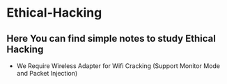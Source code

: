 # Ethical-Hacking

## Here You can find simple notes to study Ethical Hacking

- We Require Wireless Adapter for Wifi Cracking (Support Monitor Mode and Packet Injection)
